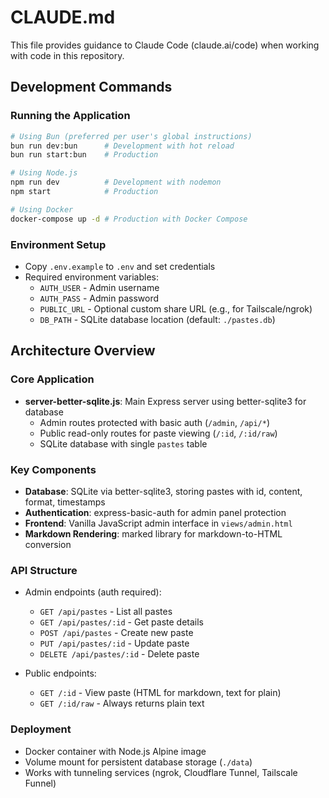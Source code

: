 # CLAUDE.md

This file provides guidance to Claude Code (claude.ai/code) when working with code in this repository.

## Development Commands

### Running the Application
```bash
# Using Bun (preferred per user's global instructions)
bun run dev:bun      # Development with hot reload
bun run start:bun    # Production

# Using Node.js
npm run dev          # Development with nodemon
npm start            # Production

# Using Docker
docker-compose up -d # Production with Docker Compose
```

### Environment Setup
- Copy `.env.example` to `.env` and set credentials
- Required environment variables:
  - `AUTH_USER` - Admin username
  - `AUTH_PASS` - Admin password  
  - `PUBLIC_URL` - Optional custom share URL (e.g., for Tailscale/ngrok)
  - `DB_PATH` - SQLite database location (default: `./pastes.db`)

## Architecture Overview

### Core Application
- **server-better-sqlite.js**: Main Express server using better-sqlite3 for database
  - Admin routes protected with basic auth (`/admin`, `/api/*`)
  - Public read-only routes for paste viewing (`/:id`, `/:id/raw`)
  - SQLite database with single `pastes` table
  
### Key Components
- **Database**: SQLite via better-sqlite3, storing pastes with id, content, format, timestamps
- **Authentication**: express-basic-auth for admin panel protection
- **Frontend**: Vanilla JavaScript admin interface in `views/admin.html`
- **Markdown Rendering**: marked library for markdown-to-HTML conversion

### API Structure
- Admin endpoints (auth required):
  - `GET /api/pastes` - List all pastes
  - `GET /api/pastes/:id` - Get paste details
  - `POST /api/pastes` - Create new paste
  - `PUT /api/pastes/:id` - Update paste
  - `DELETE /api/pastes/:id` - Delete paste
  
- Public endpoints:
  - `GET /:id` - View paste (HTML for markdown, text for plain)
  - `GET /:id/raw` - Always returns plain text

### Deployment
- Docker container with Node.js Alpine image
- Volume mount for persistent database storage (`./data`)
- Works with tunneling services (ngrok, Cloudflare Tunnel, Tailscale Funnel)